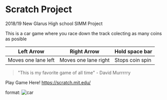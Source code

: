 # Scratch Project
2018/19 New Glarus High school SIMM Project 


This is a car game where you race down the track colecting as many coins as posible 


Left Arrow | Right Arrow | Hold space bar
---- | ------- | --------
Moves one lane left |Moves one lane right | Stops coin spin


>"This is my favorite game of all time" - David Murrrrry

Play Game Here! </b> https://scratch.mit.edu/ </b>

format: ![car](https://www.google.com/url?sa=i&source=images&cd=&cad=rja&uact=8&ved=2ahUKEwjVg_br38_fAhWUw4MKHeTEDqcQjRx6BAgBEAU&url=https%3A%2F%2Fhowtospendit.ft.com%2Fvehicles%2F200832-road-legal-racing-cars-for-speed-junkies&psig=AOvVaw1Jm-asmpKCTnDDE8idTUWZ&ust=1546540866208868)
